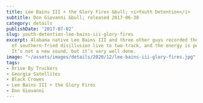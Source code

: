 ```yaml
---
title: Lee Bains III + the Glory Fires &bull; <i>Youth Detention</i>
subtitle: Don Giovanni &bull; released 2017-06-30
category: details
publishDate: '2017-07-02'
slug: youth-detention-lee-bains-iii-glory-fires
excerpt: Alabama native Lee Bains III and three other guys recorded these 17 anthems
  of southern-fried disillusion live to two-track, and the energy is pegging the needle.
  It’s not a new sound, but it’s very well done.
image: "~/assets/images/details/2020/12/lee-bains-iii-glory-fires.jpg"
tags:
- Drive By Truckers
- Georgia Satellites
- Black Crowes
- Lee Bains III + the Glory Fires
- Don Giovanni
---
```


